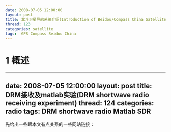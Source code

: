 ```yaml
---
date: 2008-07-05 12:00:00
layout: post
title: 北斗卫星导航系统介绍(Introduction of Beidou/Compass China Satellite Navigation System)
thread: 123
categories: satellite
tags:  GPS Compass Beidou China
---
```


# 1 概述


---
date: 2008-07-05 12:00:00
layout: post
title: DRM接收及matlab实验(DRM shortwave radio receiving experiment)
thread: 124
categories: radio
tags:  DRM shortwave radio Matlab SDR
--

先给出一些跟本文有点关系的一些网站链接： 

